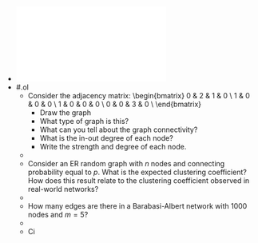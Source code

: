 - ![Testo](../assets/cna_exam_simulation_may_2022.pdf)
- #.ol
	- Consider the adjacency matrix:
	  \begin{bmatrix}
	  0 & 2 & 1 & 0 \\
	  1 & 0 & 0 & 0 \\
	  1 & 0 & 0 & 0 \\
	  0 & 0 & 3 & 0 \\
	  \end{bmatrix}
		- Draw the graph
		- What type of graph is this?
		- What can you tell about the graph connectivity?
		- What is the in-out degree of each node?
		- Write the strength and degree of each node.
	-
	- Consider an ER random graph with $n$ nodes and connecting probability equal to $p$. What is the expected clustering coefficient? How does this result relate to the clustering coefficient observed in real-world networks?
	-
	- How many edges are there in a Barabasi-Albert network with 1000 nodes and $m = 5$?
	-
	- Ci